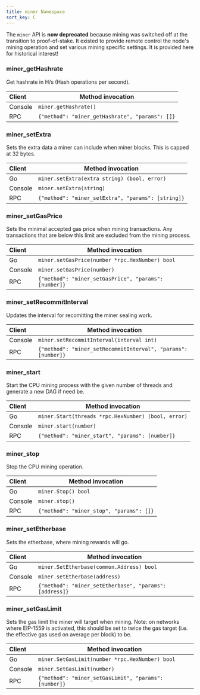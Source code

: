 ```yaml
---
title: miner Namespace
sort_key: C
---
```


The `miner` API is **now deprecated** because mining was switched off at the transition to proof-of-stake. It existed to provide remote control the node's mining operation and set various mining specific settings. It is provided here for historical interest!

### miner_getHashrate

Get hashrate in H/s (Hash operations per second).

| Client  | Method invocation                                           |
|:--------|-------------------------------------------------------------|
| Console | `miner.getHashrate()`                                       |
| RPC     | `{"method": "miner_getHashrate", "params": []}`             |

### miner_setExtra

Sets the extra data a miner can include when miner blocks. This is capped at
32 bytes.

| Client  | Method invocation                                  |
|:--------|----------------------------------------------------|
| Go      | `miner.setExtra(extra string) (bool, error)`       |
| Console | `miner.setExtra(string)`                           |
| RPC     | `{"method": "miner_setExtra", "params": [string]}` |

### miner_setGasPrice

Sets the minimal accepted gas price when mining transactions. Any transactions that are
below this limit are excluded from the mining process.

| Client  | Method invocation                                     |
|:--------|-------------------------------------------------------|
| Go      | `miner.setGasPrice(number *rpc.HexNumber) bool`       |
| Console | `miner.setGasPrice(number)`                           |
| RPC     | `{"method": "miner_setGasPrice", "params": [number]}` |

### miner_setRecommitInterval

Updates the interval for recomitting the miner sealing work.

| Client  | Method invocation                                             |
|:--------|---------------------------------------------------------------|
| Console | `miner.setRecommitInterval(interval int)`                     |
| RPC     | `{"method": "miner_setRecommitInterval", "params": [number]}` |

### miner_start

Start the CPU mining process with the given number of threads and generate a new DAG
if need be.

| Client  | Method invocation                                   |
|:--------|-----------------------------------------------------|
| Go      | `miner.Start(threads *rpc.HexNumber) (bool, error)` |
| Console | `miner.start(number)`                               |
| RPC     | `{"method": "miner_start", "params": [number]}`     |

### miner_stop

Stop the CPU mining operation.

| Client  | Method invocation                            |
|:--------|----------------------------------------------|
| Go      | `miner.Stop() bool`                          |
| Console | `miner.stop()`                               |
| RPC     | `{"method": "miner_stop", "params": []}`     |

### miner_setEtherbase

Sets the etherbase, where mining rewards will go.

| Client  | Method invocation                                           |
|:--------|-------------------------------------------------------------|
| Go      | `miner.SetEtherbase(common.Address) bool`                   |
| Console | `miner.setEtherbase(address)`                               |
| RPC     | `{"method": "miner_setEtherbase", "params": [address]}`     |

### miner_setGasLimit

Sets the gas limit the miner will target when mining. Note: on networks where EIP-1559 is activated, this should be set to twice the gas target (i.e. the effective gas used on average per block) to be. 

| Client  | Method invocation                                           |
|:--------|-------------------------------------------------------------|
| Go      | `miner.SetGasLimit(number *rpc.HexNumber) bool`             |
| Console | `miner.SetGasLimit(number)`                                 |
| RPC     | `{"method": "miner_setGasLimit", "params": [number]}`       |
